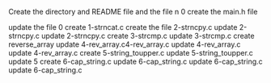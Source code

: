 Create the directory and README file and the file n 0
create the main.h file

update the file 0
create 1-strncat.c
create the file  2-strncpy.c
update  2-strncpy.c
update  2-strncpy.c
create 3-strcmp.c
update 3-strcmp.c
create reverse_array
update 4-rev_array.c4-rev_array.c
update 4-rev_array.c
update 4-rev_array.c
create 5-string_toupper.c
update 5-string_toupper.c
update 5
create 6-cap_string.c
update 6-cap_string.c
update  6-cap_string.c
update  6-cap_string.c
